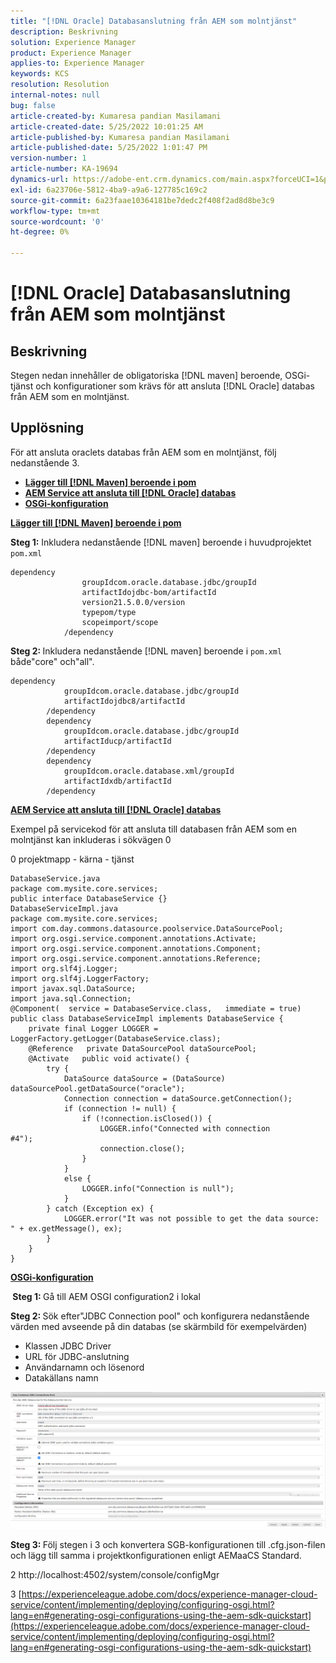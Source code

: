 ```yaml
---
title: "[!DNL Oracle] Databasanslutning från AEM som molntjänst"
description: Beskrivning
solution: Experience Manager
product: Experience Manager
applies-to: Experience Manager
keywords: KCS
resolution: Resolution
internal-notes: null
bug: false
article-created-by: Kumaresa pandian Masilamani
article-created-date: 5/25/2022 10:01:25 AM
article-published-by: Kumaresa pandian Masilamani
article-published-date: 5/25/2022 1:01:47 PM
version-number: 1
article-number: KA-19694
dynamics-url: https://adobe-ent.crm.dynamics.com/main.aspx?forceUCI=1&pagetype=entityrecord&etn=knowledgearticle&id=69414ca1-11dc-ec11-a7b6-0022480b073d
exl-id: 6a23706e-5812-4ba9-a9a6-127785c169c2
source-git-commit: 6a23faae10364181be7dedc2f408f2ad8d8be3c9
workflow-type: tm+mt
source-wordcount: '0'
ht-degree: 0%

---
```


# [!DNL Oracle] Databasanslutning från AEM som molntjänst

## Beskrivning


Stegen nedan innehåller de obligatoriska [!DNL maven] beroende, OSGi-tjänst och konfigurationer som krävs för att ansluta [!DNL Oracle] databas från AEM som en molntjänst.


## Upplösning


För att ansluta oraclets databas från AEM som en molntjänst, följ nedanstående 3.

- <u><b>Lägger till [!DNL Maven] beroende i pom</b></u>
- <u><b>AEM Service att ansluta till [!DNL Oracle] databas</b></u>
- <u><b>OSGi-konfiguration</b></u>


<u><b>Lägger till [!DNL Maven] beroende i pom</b></u>

<b>Steg 1:</b> Inkludera nedanstående [!DNL maven] beroende i huvudprojektet `pom.xml`

```
dependency
                groupIdcom.oracle.database.jdbc/groupId
                artifactIdojdbc-bom/artifactId
                version21.5.0.0/version
                typepom/type
                scopeimport/scope
            /dependency
```

<b>Steg 2: </b>Inkludera nedanstående [!DNL maven] beroende i `pom.xml` både&quot;core&quot; och&quot;all&quot;.

```
dependency
            groupIdcom.oracle.database.jdbc/groupId
            artifactIdojdbc8/artifactId
        /dependency
        dependency
            groupIdcom.oracle.database.jdbc/groupId
            artifactIducp/artifactId
        /dependency
        dependency
            groupIdcom.oracle.database.xml/groupId
            artifactIdxdb/artifactId
        /dependency
```

<u><b>AEM Service att ansluta till [!DNL Oracle] databas</b></u>

Exempel på servicekod för att ansluta till databasen från AEM som en molntjänst kan inkluderas i sökvägen 0

0 projektmapp - kärna - tjänst

```
DatabaseService.java
package com.mysite.core.services; 
public interface DatabaseService {}
DatabaseServiceImpl.java
package com.mysite.core.services; 
import com.day.commons.datasource.poolservice.DataSourcePool;
import org.osgi.service.component.annotations.Activate;
import org.osgi.service.component.annotations.Component;
import org.osgi.service.component.annotations.Reference;
import org.slf4j.Logger;
import org.slf4j.LoggerFactory; 
import javax.sql.DataSource;
import java.sql.Connection; 
@Component(  service = DatabaseService.class,   immediate = true) public class DatabaseServiceImpl implements DatabaseService {   
    private final Logger LOGGER = LoggerFactory.getLogger(DatabaseService.class);   
    @Reference   private DataSourcePool dataSourcePool;   
    @Activate   public void activate() {     
        try {      
            DataSource dataSource = (DataSource) dataSourcePool.getDataSource("oracle");      
            Connection connection = dataSource.getConnection();       
            if (connection != null) {        
                if (!connection.isClosed()) {          
                    LOGGER.info("Connected with connection #4");          
                    connection.close();        
                }      
            }      
            else {        
                LOGGER.info("Connection is null");      
            }    
        } catch (Exception ex) {      
            LOGGER.error("It was not possible to get the data source: " + ex.getMessage(), ex);    
        }  
    }
}
```

<u><b>OSGi-konfiguration</b></u>

<b> Steg 1: </b>Gå till AEM OSGI configuration2 i lokal

<b>Steg 2: </b>Sök efter&quot;JDBC Connection pool&quot; och konfigurera nedanstående värden med avseende på din databas (se skärmbild för exempelvärden)

- Klassen JDBC Driver
- URL för JDBC-anslutning
- Användarnamn och lösenord
- Datakällans namn


![](assets/265e1a49-24dc-ec11-a7b6-0022480b073d.png)

<b>Steg 3: </b>Följ stegen i 3 och konvertera SGB-konfigurationen till .cfg.json-filen och lägg till samma i projektkonfigurationen enligt AEMaaCS Standard.

2 http://localhost:4502/system/console/configMgr

3 [https://experienceleague.adobe.com/docs/experience-manager-cloud-service/content/implementing/deploying/configuring-osgi.html?lang=en#generating-osgi-configurations-using-the-aem-sdk-quickstart](https://experienceleague.adobe.com/docs/experience-manager-cloud-service/content/implementing/deploying/configuring-osgi.html?lang=en#generating-osgi-configurations-using-the-aem-sdk-quickstart)
